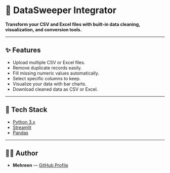 # 📀 DataSweeper Integrator

**Transform your CSV and Excel files with built-in data cleaning, visualization, and conversion tools.**

---

## ✨ Features
- Upload multiple CSV or Excel files.
- Remove duplicate records easily.
- Fill missing numeric values automatically.
- Select specific columns to keep.
- Visualize your data with bar charts.
- Download cleaned data as CSV or Excel.

---

## 🚀 Tech Stack
- [Python 3.x](https://www.python.org/)
- [Streamlit](https://streamlit.io/)
- [Pandas](https://pandas.pydata.org/)

---


## 👩‍💻 Author
- **Mehreen** —  [GitHub Profile](https://github.com/MEHREENWASEEM896/data-sweeper-integrator.git)

